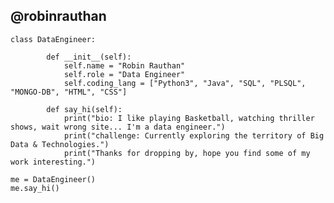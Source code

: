 ## @robinrauthan

    class DataEngineer:
    
            def __init__(self):
                self.name = "Robin Rauthan"
                self.role = "Data Engineer"
                self.coding_lang = ["Python3", "Java", "SQL", "PLSQL", "MONGO-DB", "HTML", "CSS"]
                
            def say_hi(self):
                print("bio: I like playing Basketball, watching thriller shows, wait wrong site... I'm a data engineer.")
                print("challenge: Currently exploring the territory of Big Data & Technologies.")
                print("Thanks for dropping by, hope you find some of my work interesting.")
    
    me = DataEngineer()
    me.say_hi()
